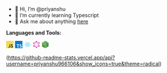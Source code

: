 - 👋 Hi, I’m @priyanshu
- 🌱 I’m currently learning Typescript
- 💬 Ask me about anything [here](https://github.com/priyanshu966106/priyanshu966106/issues)

 **Languages and Tools:**  

 <code><img height="20" src="https://raw.githubusercontent.com/github/explore/80688e429a7d4ef2fca1e82350fe8e3517d3494d/topics/javascript/javascript.png"></code>
 <code><img height="20" src="https://raw.githubusercontent.com/github/explore/80688e429a7d4ef2fca1e82350fe8e3517d3494d/topics/typescript/typescript.png"></code>
 <code><img height="20" src="https://raw.githubusercontent.com/github/explore/80688e429a7d4ef2fca1e82350fe8e3517d3494d/topics/react/react.png"></code>
 <code><img height="20" src="https://raw.githubusercontent.com/github/explore/5c058a388828bb5fde0bcafd4bc867b5bb3f26f3/topics/graphql/graphql.png"></code>
 <code><img height="20" src="https://raw.githubusercontent.com/github/explore/80688e429a7d4ef2fca1e82350fe8e3517d3494d/topics/nodejs/nodejs.png"></code>    

<!---
- 👀 I’m interested in ...
- 🌱 I’m currently learning ...
- 💞️ I’m looking to collaborate on ...
- 📫 How to reach me ...
--->

<!---
priyanshu966106/priyanshu966106 is a ✨ special ✨ repository because its `README.md` (this file) appears on your GitHub profile.
You can click the Preview link to take a look at your changes.
--->

(https://github-readme-stats.vercel.app/api?username=priyanshu966106&show_icons=true&theme=radical)
